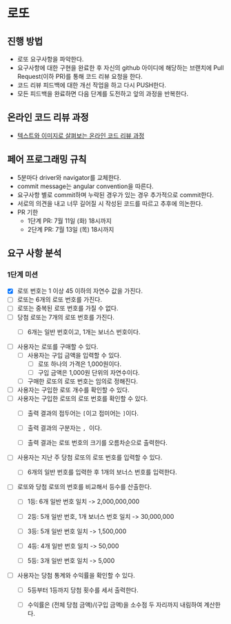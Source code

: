 # 로또

## 진행 방법

* 로또 요구사항을 파악한다.
* 요구사항에 대한 구현을 완료한 후 자신의 github 아이디에 해당하는 브랜치에 Pull Request(이하 PR)를 통해 코드 리뷰 요청을 한다.
* 코드 리뷰 피드백에 대한 개선 작업을 하고 다시 PUSH한다.
* 모든 피드백을 완료하면 다음 단계를 도전하고 앞의 과정을 반복한다.

## 온라인 코드 리뷰 과정

* [텍스트와 이미지로 살펴보는 온라인 코드 리뷰 과정](https://github.com/next-step/nextstep-docs/tree/master/codereview)

## 페어 프로그래밍 규칙

* 5분마다 driver와 navigator를 교체한다.
* commit message는 angular convention을 따른다.
* 요구사항 별로 commit하며 누락된 경우가 있는 경우 추가적으로 commit한다.
* 서로의 의견을 내고 너무 길어질 시 작성된 코드를 따르고 추후에 의논한다.
* PR 기한
    * 1단계 PR: 7월 11일 (화) 18시까지
    * 2단계 PR: 7월 13일 (목) 18시까지

## 요구 사항 분석

### 1단계 미션

- [x] 로또 번호는 1 이상 45 이하의 자연수 값을 가진다.
- [ ] 로또는 6개의 로또 번호를 가진다.
- [ ] 로또는 중복된 로또 번호를 가질 수 없다.
- [ ] 당첨 로또는 7개의 로또 번호를 가진다.
    - [ ] 6개는 일반 번호이고, 1개는 보너스 번호이다.


- [ ] 사용자는 로또를 구매할 수 있다.
    - [ ] 사용자는 구입 금액을 입력할 수 있다.
        - [ ] 로또 하나의 가격은 1,000원이다.
        - [ ] 구입 금액은 1,000원 단위의 자연수이다.
    - [ ] 구매한 로또의 로또 번호는 임의로 정해진다.
- [ ] 사용자는 구입한 로또 개수를 확인할 수 있다.
- [ ] 사용자는 구입한 로또의 로또 번호를 확인할 수 있다.
    - [ ] 출력 결과의 접두어는 `[`이고 접미어는 `]`이다.
    - [ ] 출력 결과의 구분자는 `, `이다.
    - [ ] 출력 결과는 로또 번호의 크기를 오름차순으로 출력한다.


- [ ] 사용자는 지난 주 당첨 로또의 로또 번호를 입력할 수 있다.
    - [ ] 6개의 일반 번호를 입력한 후 1개의 보너스 번호를 입력한다.


- [ ] 로또와 당첨 로또의 번호를 비교해서 등수를 산출한다.
    - [ ] 1등: 6개 일반 번호 일치 -> 2,000,000,000
    - [ ] 2등: 5개 일반 번호, 1개 보너스 번호 일치 -> 30,000,000
    - [ ] 3등: 5개 일반 번호 일치 -> 1,500,000
    - [ ] 4등: 4개 일반 번호 일치 -> 50,000
    - [ ] 5등: 3개 일반 번호 일치 -> 5,000


- [ ] 사용자는 당첨 통계와 수익률을 확인할 수 있다.
    - [ ] 5등부터 1등까지 당첨 횟수를 세서 출력한다.
    - [ ] 수익률은 (전체 당첨 금액)/(구입 금액)을 소수점 두 자리까지 내림하여 계산한다.
  